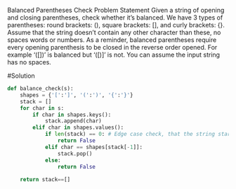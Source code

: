 Balanced Parentheses Check
Problem Statement
Given a string of opening and closing parentheses, check whether it’s balanced. We have 3 types of parentheses: round brackets: (), square brackets: [], and curly brackets: {}. Assume that the string doesn’t contain any other character than these, no spaces words or numbers. As a reminder, balanced parentheses require every opening parenthesis to be closed in the reverse order opened. For example ‘([])’ is balanced but ‘([)]’ is not.
You can assume the input string has no spaces.


#Solution
```python
def balance_check(s):
    shapes = {'[':']', '(':')', '{':'}'}
    stack = []
    for char in s:
        if char in shapes.keys():
            stack.append(char)
        elif char in shapes.values():
            if len(stack) == 0: # Edge case check, that the string starts with a closed paranthesis, or the start of a set is a closed paranthesis
                return False
            elif char == shapes[stack[-1]]:
                stack.pop()
            else:
                return False
            
    return stack==[]
```